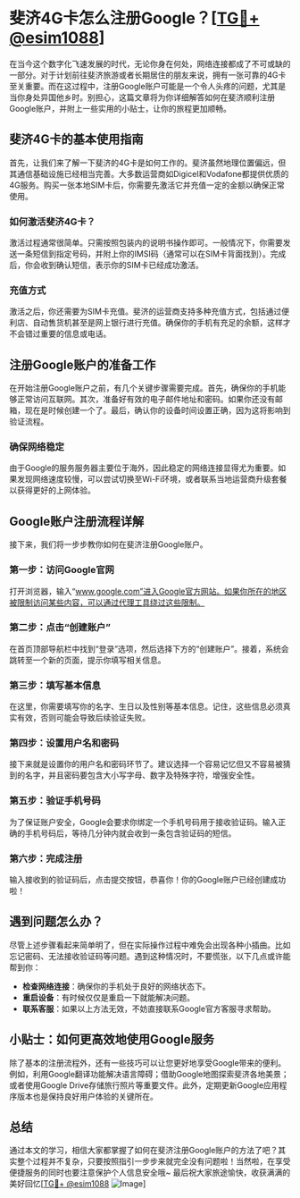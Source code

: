 # 斐济4G卡怎么注册Google？[[TG💪+ @esim1088](https://t.me/s/esim1088)]

在当今这个数字化飞速发展的时代，无论你身在何处，网络连接都成了不可或缺的一部分。对于计划前往斐济旅游或者长期居住的朋友来说，拥有一张可靠的4G卡至关重要。而在这过程中，注册Google账户可能是一个令人头疼的问题，尤其是当你身处异国他乡时。别担心，这篇文章将为你详细解答如何在斐济顺利注册Google账户，并附上一些实用的小贴士，让你的旅程更加顺畅。

## 斐济4G卡的基本使用指南

首先，让我们来了解一下斐济的4G卡是如何工作的。斐济虽然地理位置偏远，但其通信基础设施已经相当完善。大多数运营商如Digicel和Vodafone都提供优质的4G服务。购买一张本地SIM卡后，你需要先激活它并充值一定的金额以确保正常使用。

### 如何激活斐济4G卡？

激活过程通常很简单。只需按照包装内的说明书操作即可。一般情况下，你需要发送一条短信到指定号码，并附上你的IMSI码（通常可以在SIM卡背面找到）。完成后，你会收到确认短信，表示你的SIM卡已经成功激活。

### 充值方式

激活之后，你还需要为SIM卡充值。斐济的运营商支持多种充值方式，包括通过便利店、自动售货机甚至是网上银行进行充值。确保你的手机有充足的余额，这样才不会错过重要的信息或电话。

## 注册Google账户的准备工作

在开始注册Google账户之前，有几个关键步骤需要完成。首先，确保你的手机能够正常访问互联网。其次，准备好有效的电子邮件地址和密码。如果你还没有邮箱，现在是时候创建一个了。最后，确认你的设备时间设置正确，因为这将影响到验证流程。

### 确保网络稳定

由于Google的服务服务器主要位于海外，因此稳定的网络连接显得尤为重要。如果发现网络速度较慢，可以尝试切换至Wi-Fi环境，或者联系当地运营商升级套餐以获得更好的上网体验。

## Google账户注册流程详解

接下来，我们将一步步教你如何在斐济注册Google账户。

### 第一步：访问Google官网

打开浏览器，输入“www.google.com”进入Google官方网站。如果你所在的地区被限制访问某些内容，可以通过代理工具绕过这些限制。

### 第二步：点击“创建账户”

在首页顶部导航栏中找到“登录”选项，然后选择下方的“创建账户”。接着，系统会跳转至一个新的页面，提示你填写相关信息。

### 第三步：填写基本信息

在这里，你需要填写你的名字、生日以及性别等基本信息。记住，这些信息必须真实有效，否则可能会导致后续验证失败。

### 第四步：设置用户名和密码

接下来就是设置你的用户名和密码环节了。建议选择一个容易记忆但又不容易被猜到的名字，并且密码要包含大小写字母、数字及特殊字符，增强安全性。

### 第五步：验证手机号码

为了保证账户安全，Google会要求你绑定一个手机号码用于接收验证码。输入正确的手机号码后，等待几分钟内就会收到一条包含验证码的短信。

### 第六步：完成注册

输入接收到的验证码后，点击提交按钮，恭喜你！你的Google账户已经创建成功啦！

## 遇到问题怎么办？

尽管上述步骤看起来简单明了，但在实际操作过程中难免会出现各种小插曲。比如忘记密码、无法接收验证码等问题。遇到这种情况时，不要慌张，以下几点或许能帮到你：

- **检查网络连接**：确保你的手机处于良好的网络状态下。
- **重启设备**：有时候仅仅是重启一下就能解决问题。
- **联系客服**：如果以上方法无效，不妨直接联系Google官方客服寻求帮助。

## 小贴士：如何更高效地使用Google服务

除了基本的注册流程外，还有一些技巧可以让您更好地享受Google带来的便利。例如，利用Google翻译功能解决语言障碍；借助Google地图探索斐济各地美景；或者使用Google Drive存储旅行照片等重要文件。此外，定期更新Google应用程序版本也是保持良好用户体验的关键所在。

## 总结

通过本文的学习，相信大家都掌握了如何在斐济注册Google账户的方法了吧？其实整个过程并不复杂，只要按照指引一步步来就完全没有问题啦！当然啦，在享受便捷服务的同时也要注意保护个人信息安全哦~ 最后祝大家旅途愉快，收获满满的美好回忆[[TG💪+ @esim1088](https://t.me/s/esim1088) ![Image](https://i.postimg.cc/4NQfJmqS/Snipaste-2025-05-13-00-14-12.png)]